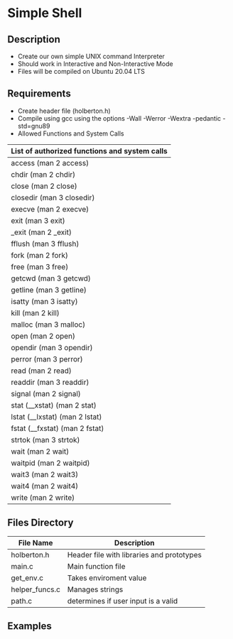 # Simple Shell

## Description
 - Create our own simple UNIX command Interpreter
 - Should work in Interactive and Non-Interactive Mode
 - Files will be compiled on Ubuntu 20.04 LTS

## Requirements
 * Create header file (holberton.h)
 * Compile using gcc using the options -Wall -Werror -Wextra -pedantic -std=gnu89
 * Allowed Functions and System Calls

| List of authorized functions and system calls |
| --- |
| access (man 2 access)|
|chdir (man 2 chdir)|
|close (man 2 close)|
|closedir (man 3 closedir)|
|execve (man 2 execve)|
|exit (man 3 exit)|
|_exit (man 2 _exit)|
|fflush (man 3 fflush)|
|fork (man 2 fork)|
|free (man 3 free)|
|getcwd (man 3 getcwd)|
|getline (man 3 getline)|
|isatty (man 3 isatty)|
|kill (man 2 kill)|
|malloc (man 3 malloc)|
|open (man 2 open)|
|opendir (man 3 opendir)|
|perror (man 3 perror)|
|read (man 2 read)|
|readdir (man 3 readdir)|
|signal (man 2 signal)|
|stat (__xstat) (man 2 stat)|
|lstat (__lxstat) (man 2 lstat)|
|fstat (__fxstat) (man 2 fstat)|
|strtok (man 3 strtok)|
|wait (man 2 wait)|
|waitpid (man 2 waitpid)|
|wait3 (man 2 wait3)|
|wait4 (man 2 wait4)|
|write (man 2 write)|

## Files Directory

| File Name | Description |
| --- | --- |
| holberton.h | Header file with libraries and prototypes |
| main.c | Main function file |
| get_env.c | Takes enviroment value |
| helper_funcs.c | Manages strings |
| path.c | determines if user input is a valid |

## Examples
